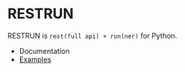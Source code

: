 # RESTRUN

RESTRUN is `rest(full api) + run(ner)` for Python.

- Documentation
- [Examples](https://github.com/yassun7010/restrun/tree/main/examples)
